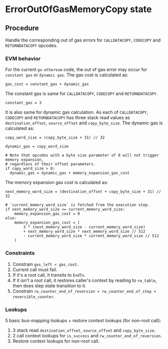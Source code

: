 # ErrorOutOfGasMemoryCopy state

## Procedure

Handle the corresponding out of gas errors for `CALLDATACOPY`, `CODECOPY` and `RETURNDATACOPY` opcodes.

### EVM behavior

For the current `go-ethereum` code, the out of gas error may occur for `constant gas` or `dynamic gas`. The gas cost is calculated as:

```
gas_cost = constant_gas + dynamic_gas
```

The constant gas is same for `CALLDATACOPY`, `CODECOPY` and `RETURNDATACOPY`.

```
constant_gas = 3
```

It is also same for dynamic gas calculation. As each of `CALLDATACOPY`, `CODECOPY` and `RETURNDATACOPY` has three stack read values as `destination_offset`, `source_offset` and `copy_byte_size`. The dynamic gas is calculated as:

```
copy_word_size = (copy_byte_size + 31) // 32

dynamic_gas = copy_word_size

# Note that opcodes with a byte size parameter of 0 will not trigger memory expansion,
# regardless of their offset parameters.
if copy_word_size > 0:
  dynamic_gas = dynamic_gas + memory_expansion_gas_cost
```

The memory expansion gas cost is calculated as:

```
next_memory_word_size = (destination_offset + copy_byte_size + 31) // 32

# `current_memory_word_size` is fetched from the execution step.
if next_memory_word_size <= current_memory_word_size:
    memory_expansion_gas_cost = 0
else:
    memory_expansion_gas_cost = (
        3 * (next_memory_word_size - current_memory_word_size)
        + next_memory_word_size * next_memory_word_size // 512
        - current_memory_word_size * current_memory_word_size // 512
    )
```

### Constraints

1. Constrain `gas_left < gas_cost`.
2. Current call must fail.
3. If it's a root call, it transits to `EndTx`.
4. If it isn't a root call, it restores caller's context by reading to `rw_table`, then does step state transition to it.
5. Constrain `rw_counter_end_of_reversion = rw_counter_end_of_step + reversible_counter`.

### Lookups

5 basic bus-mapping lookups + restore context lookups (for non-root call):

1. 3 stack read `destination_offset`, `source_offset` and `copy_byte_size`.
2. 2 call context lookups for `is_success` and `rw_counter_end_of_reversion`.
3. Restore context lookups for non-root call.
